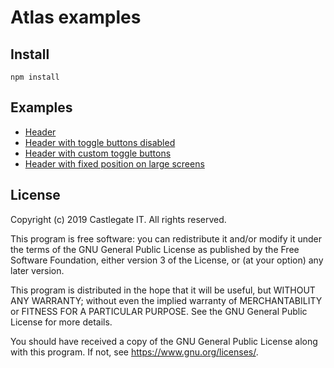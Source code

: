 # Atlas examples

## Install

    npm install

## Examples

*   [Header](header.html)
*   [Header with toggle buttons disabled](header-disabled.html)
*   [Header with custom toggle buttons](header-templates.html)
*   [Header with fixed position on large screens](header-fixed.html)

## License

Copyright (c) 2019 Castlegate IT. All rights reserved.

This program is free software: you can redistribute it and/or modify it under the terms of the GNU General Public License as published by the Free Software Foundation, either version 3 of the License, or (at your option) any later version.

This program is distributed in the hope that it will be useful, but WITHOUT ANY WARRANTY; without even the implied warranty of MERCHANTABILITY or FITNESS FOR A PARTICULAR PURPOSE. See the GNU General Public License for more details.

You should have received a copy of the GNU General Public License along with this program. If not, see <https://www.gnu.org/licenses/>.
